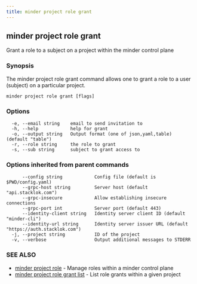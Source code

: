 ```yaml
---
title: minder project role grant
---
```

## minder project role grant

Grant a role to a subject on a project within the minder control plane

### Synopsis

The minder project role grant command allows one to grant a role
to a user (subject) on a particular project.

```
minder project role grant [flags]
```

### Options

```
  -e, --email string    email to send invitation to
  -h, --help            help for grant
  -o, --output string   Output format (one of json,yaml,table) (default "table")
  -r, --role string     the role to grant
  -s, --sub string      subject to grant access to
```

### Options inherited from parent commands

```
      --config string            Config file (default is $PWD/config.yaml)
      --grpc-host string         Server host (default "api.stacklok.com")
      --grpc-insecure            Allow establishing insecure connections
      --grpc-port int            Server port (default 443)
      --identity-client string   Identity server client ID (default "minder-cli")
      --identity-url string      Identity server issuer URL (default "https://auth.stacklok.com")
  -j, --project string           ID of the project
  -v, --verbose                  Output additional messages to STDERR
```

### SEE ALSO

* [minder project role](minder_project_role.md)	 - Manage roles within a minder control plane
* [minder project role grant list](minder_project_role_grant_list.md)	 - List role grants within a given project

